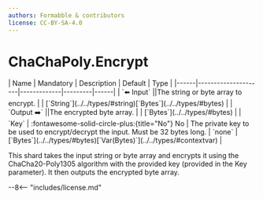 ```yaml
---
authors: Formabble & contributors
license: CC-BY-SA-4.0
---
```



# ChaChaPoly.Encrypt

<div class="sh-parameters" markdown="1">
| Name | Mandatory | Description | Default | Type |
|------|---------------------|-------------|---------|------|
| `⬅️ Input` ||The string or byte array to encrypt. | | [`String`](../../types/#string)[`Bytes`](../../types/#bytes) |
| `Output ➡️` ||The encrypted byte array. | | [`Bytes`](../../types/#bytes) |
| `Key` | :fontawesome-solid-circle-plus:{title="No"} No  | The private key to be used to encrypt/decrypt the input. Must be 32 bytes long. | `none` | [`Bytes`](../../types/#bytes)[`Var(Bytes)`](../../types/#contextvar) |

</div>

This shard takes the input string or byte array and encrypts it using the ChaCha20-Poly1305 algorithm with the provided key (provided in the Key parameter). It then outputs the encrypted byte array.

--8<-- "includes/license.md"

